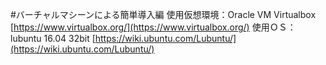 #バーチャルマシーンによる簡単導入編
使用仮想環境：Oracle VM Virtualbox [https://www.virtualbox.org/](https://www.virtualbox.org/)
使用ＯＳ：lubuntu 16.04 32bit [https://wiki.ubuntu.com/Lubuntu/](https://wiki.ubuntu.com/Lubuntu/)

